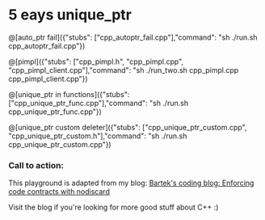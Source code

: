 # 5 eays unique_ptr



@[auto_ptr fail]({"stubs": ["cpp_autoptr_fail.cpp"],"command": "sh ./run.sh cpp_autoptr_fail.cpp"})

@[pimpl]({"stubs": ["cpp_pimpl.h", "cpp_pimpl.cpp", "cpp_pimpl_client.cpp"],"command": "sh ./run_two.sh cpp_pimpl.cpp cpp_pimpl_client.cpp"})

@[unique_ptr in functions]({"stubs": ["cpp_unique_ptr_func.cpp"],"command": "sh ./run.sh cpp_unique_ptr_func.cpp"})

@[unique_ptr custom deleter]({"stubs": ["cpp_unique_ptr_custom.cpp", "cpp_unique_ptr_custom.h"],"command": "sh ./run.sh cpp_unique_ptr_custom.cpp"})

### Call to action:

This playground is adapted from my blog: [Bartek's coding blog: Enforcing code contracts with nodiscard](http://www.bfilipek.com/2017/11/nodiscard.html)

Visit the blog if you're looking for more good stuff about C++ :)

